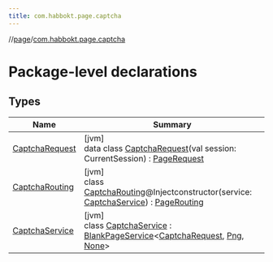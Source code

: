 ```yaml
---
title: com.habbokt.page.captcha
---
```

//[page](../../index.html)/[com.habbokt.page.captcha](index.html)



# Package-level declarations



## Types


| Name | Summary |
|---|---|
| [CaptchaRequest](-captcha-request/index.html) | [jvm]<br>data class [CaptchaRequest](-captcha-request/index.html)(val session: CurrentSession) : [PageRequest](../com.habbokt.page/-page-request/index.html) |
| [CaptchaRouting](-captcha-routing/index.html) | [jvm]<br>class [CaptchaRouting](-captcha-routing/index.html)@Injectconstructor(service: [CaptchaService](-captcha-service/index.html)) : [PageRouting](../com.habbokt.page/-page-routing/index.html) |
| [CaptchaService](-captcha-service/index.html) | [jvm]<br>class [CaptchaService](-captcha-service/index.html) : [BlankPageService](../com.habbokt.page/-blank-page-service/index.html)&lt;[CaptchaRequest](-captcha-request/index.html), [Png](../com.habbokt.page/-png/index.html), [None](../com.habbokt.page/-none/index.html)&gt; |

